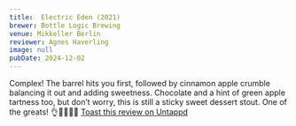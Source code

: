 ```yaml
---
title:  Electric Eden (2021)
brewer: Bottle Logic Brewing
venue: Mikkeller Berlin
reviewer: Agnes Haverling
image: null
pubDate: 2024-12-02
---
```


Complex! The barrel hits you first, followed by cinnamon apple crumble balancing it out and adding sweetness. Chocolate and a hint of green apple tartness too, but don’t worry, this is still a sticky sweet dessert stout. One of the greats! 👌🥧🍏🥃🍫
[Toast this review on Untappd](https://untappd.com/user/&#45;Spacebacon&#45;/checkin/1438181832)
